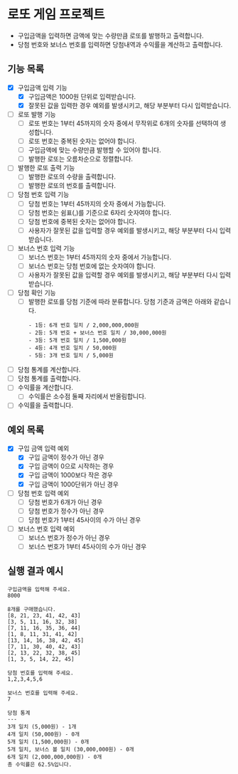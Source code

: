 # 로또 게임 프로젝트

- 구입금액을 입력하면 금액에 맞는 수량만큼 로또를 발행하고 출력합니다.
- 당첨 번호와 보너스 번호를 입력하면 당첨내역과 수익률을 계산하고 출력합니다.

## 기능 목록

- [x] 구입금액 입력 기능
  - [x] 구입금액은 1000원 단위로 입력받습니다.
  - [x] 잘못된 값을 입력한 경우 예외를 발생시키고, 해당 부분부터 다시 입력받습니다.
- [ ] 로또 발행 기능
  - [ ] 로또 번호는 1부터 45까지의 숫자 중에서 무작위로 6개의 숫자를 선택하여 생성합니다.
  - [ ] 로또 번호는 중복된 숫자는 없어야 합니다.
  - [ ] 구입금액에 맞는 수량만큼 발행할 수 있어야 합니다.
  - [ ] 발행한 로또는 오름차순으로 정렬합니다.
- [ ] 발행한 로또 출력 기능
  - [ ] 발행한 로또의 수량을 출력합니다.
  - [ ] 발행한 로또의 번호를 출력합니다.
- [ ] 당첨 번호 입력 기능
  - [ ] 당첨 번호는 1부터 45까지의 숫자 중에서 가능합니다.
  - [ ] 당첨 번호는 쉼표(,)를 기준으로 6자리 숫자여야 합니다.
  - [ ] 당첨 번호에 중복된 숫자는 없어야 합니다.
  - [ ] 사용자가 잘못된 값을 입력할 경우 예외를 발생시키고, 해당 부분부터 다시 입력받습니다.
- [ ] 보너스 번호 입력 기능
  - [ ] 보너스 번호는 1부터 45까지의 숫자 중에서 가능합니다.
  - [ ] 보너스 번호는 당첨 번호에 없는 숫자여야 합니다.
  - [ ] 사용자가 잘못된 값을 입력할 경우 예외를 발생시키고, 해당 부분부터 다시 입력받습니다.
- [ ] 당첨 확인 기능
  - [ ] 발행한 로또를 당첨 기준에 따라 분류합니다. 당첨 기준과 금액은 아래와 같습니다.
    ```
    - 1등: 6개 번호 일치 / 2,000,000,000원
    - 2등: 5개 번호 + 보너스 번호 일치 / 30,000,000원
    - 3등: 5개 번호 일치 / 1,500,000원
    - 4등: 4개 번호 일치 / 50,000원
    - 5등: 3개 번호 일치 / 5,000원
    ```
- [ ] 당첨 통계를 계산합니다.
- [ ] 당첨 통계를 출력합니다.
- [ ] 수익률을 계산합니다.
  - [ ] 수익률은 소수점 둘째 자리에서 반올림합니다.
- [ ] 수익률을 출력합니다.

## 예외 목록

- [x] 구입 금액 입력 예외
  - [x] 구입 금액이 정수가 아닌 경우
  - [x] 구입 금액이 0으로 시작하는 경우
  - [x] 구입 금액이 1000보다 작은 경우
  - [x] 구입 금액이 1000단위가 아닌 경우
- [ ] 당첨 번호 입력 예외
  - [ ] 당첨 번호가 6개가 아닌 경우
  - [ ] 당첨 번호가 정수가 아닌 경우
  - [ ] 당첨 번호가 1부터 45사이의 수가 아닌 경우
- [ ] 보너스 번호 입력 예외
  - [ ] 보너스 번호가 정수가 아닌 경우
  - [ ] 보너스 번호가 1부터 45사이의 수가 아닌 경우

## 실행 결과 예시

```
구입금액을 입력해 주세요.
8000

8개를 구매했습니다.
[8, 21, 23, 41, 42, 43]
[3, 5, 11, 16, 32, 38]
[7, 11, 16, 35, 36, 44]
[1, 8, 11, 31, 41, 42]
[13, 14, 16, 38, 42, 45]
[7, 11, 30, 40, 42, 43]
[2, 13, 22, 32, 38, 45]
[1, 3, 5, 14, 22, 45]

당첨 번호를 입력해 주세요.
1,2,3,4,5,6

보너스 번호를 입력해 주세요.
7

당첨 통계
---
3개 일치 (5,000원) - 1개
4개 일치 (50,000원) - 0개
5개 일치 (1,500,000원) - 0개
5개 일치, 보너스 볼 일치 (30,000,000원) - 0개
6개 일치 (2,000,000,000원) - 0개
총 수익률은 62.5%입니다.
```
